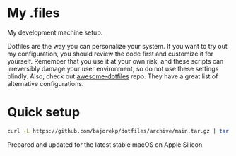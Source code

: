 # My .files

My development machine setup.

Dotfiles are the way you can personalize your system. If you want to try out my configuration, you should review the code first and customize it for yourself. Remember that you use it at your own risk, and these scripts can irreversibly damage your user environment, so do not use these settings blindly.
Also, check out [awesome-dotfiles](https://github.com/webpro/awesome-dotfiles) repo. They have a great list of alternative configurations.

# Quick setup

```bash
curl -L https://github.com/bajorekp/dotfiles/archive/main.tar.gz | tar x && cd dotfiles-main && bash setup.sh
```

Prepared and updated for the latest stable macOS on Apple Silicon.
